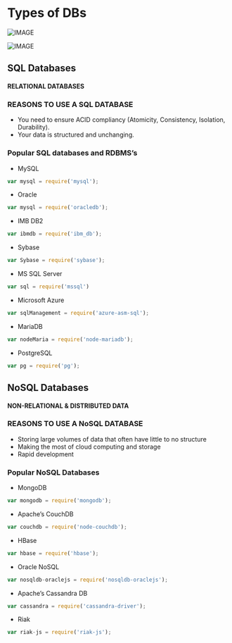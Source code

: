 # Types of DBs

![IMAGE](https://cdn-images-1.medium.com/max/2000/1*u_nsXXVHO3qjyDRQSPLubg.jpeg
)

![IMAGE](https://cdn-images-1.medium.com/max/499/0*GQE0-Nd5BYBp9G90.jpg)

## SQL Databases
#### RELATIONAL DATABASES
### REASONS TO USE A SQL DATABASE
- You need to ensure ACID compliancy (Atomicity, Consistency, Isolation, Durability).
- Your data is structured and unchanging.

### Popular SQL databases and RDBMS’s

- MySQL
```javascript
var mysql = require('mysql');
```
- Oracle
```javascript
var mysql = require('oracledb');
```
- IMB DB2
```javascript
var ibmdb = require('ibm_db');
```
- Sybase
```javascript
var Sybase = require('sybase');
```
- MS SQL Server
```javascript
var sql = require('mssql')
```
- Microsoft Azure
```javascript
var sqlManagement = require('azure-asm-sql');
```
- MariaDB
```javascript
var nodeMaria = require('node-mariadb');
```
- PostgreSQL
```javascript
var pg = require('pg');
```

## NoSQL Databases

#### NON-RELATIONAL & DISTRIBUTED DATA

### REASONS TO USE A NoSQL DATABASE
- Storing large volumes of data that often have little to no structure
- Making the most of cloud computing and storage
- Rapid development

### Popular NoSQL Databases
- MongoDB
```javascript 
var mongodb = require('mongodb');
```
- Apache’s CouchDB
```javascript 
var couchdb = require('node-couchdb');
```
- HBase
```javascript 
var hbase = require('hbase');

```
- Oracle NoSQL
```javascript 
var nosqldb-oraclejs = require('nosqldb-oraclejs');
```
- Apache’s Cassandra DB
```javascript 
var cassandra = require('cassandra-driver');
```
- Riak
```javascript 
var riak-js = require('riak-js');
```


